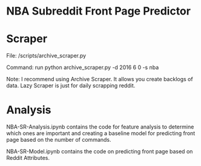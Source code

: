 # NBA Subreddit Front Page Predictor

# Scraper

File: 
/scripts/archive_scraper.py

Command:
run python archive_scraper.py -d 2016 6 0 -s nba

Note: I recommend using Archive Scraper. It allows you create backlogs of data. Lazy Scraper is just for daily scrapping reddit.

# Analysis
NBA-SR-Analysis.ipynb contains the code for feature analysis to determine which ones are important and creating a baseline model for predicting front page based on the number of commands.

NBA-SR-Model.ipynb contains the code on predicting front page based on Reddit Attributes.